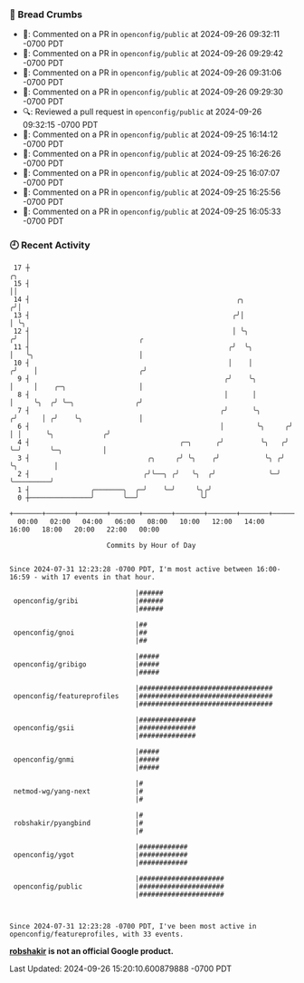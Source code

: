 ### 🍞 Bread Crumbs

 * 💬: Commented on a PR in  `openconfig/public` at 2024-09-26 09:32:11 -0700 PDT
 * 💬: Commented on a PR in  `openconfig/public` at 2024-09-26 09:29:42 -0700 PDT
 * 💬: Commented on a PR in  `openconfig/public` at 2024-09-26 09:31:06 -0700 PDT
 * 💬: Commented on a PR in  `openconfig/public` at 2024-09-26 09:29:30 -0700 PDT
 * 🔍: Reviewed a pull request in  `openconfig/public` at 2024-09-26 09:32:15 -0700 PDT
 * 💬: Commented on a PR in  `openconfig/public` at 2024-09-25 16:14:12 -0700 PDT
 * 💬: Commented on a PR in  `openconfig/public` at 2024-09-25 16:26:26 -0700 PDT
 * 💬: Commented on a PR in  `openconfig/public` at 2024-09-25 16:07:07 -0700 PDT
 * 💬: Commented on a PR in  `openconfig/public` at 2024-09-25 16:25:56 -0700 PDT
 * 💬: Commented on a PR in  `openconfig/public` at 2024-09-25 16:05:33 -0700 PDT

### 🕘 Recent Activity
```
 17 ┼                                                                    ╭╮
 15 ┤                                                                    ││
 14 ┤                                                   ╭╮              ╭╯│
 13 ┤                                                  ╭╯│              │ ╰╮
 12 ┤                                                  │ ╰╮            ╭╯  │                           ╭
 11 ┤                                                 ╭╯  ╰╮           │   ╰╮                          │
 10 ┤                                                 │    │          ╭╯    │                         ╭╯
  9 ┤                                                ╭╯    ╰╮         │     │    ╭─╮                  │
  8 ┤                                                │      │         │     ╰╮  ╭╯ ╰─╮               ╭╯
  7 ┤                                               ╭╯      ╰╮       ╭╯      │ ╭╯    ╰╮              │
  6 ┤                                               │        ╰╮     ╭╯       │ │      ╰╮            ╭╯
  4 ┤                                     ╭─╮      ╭╯         ╰╮   ╭╯        ╰─╯       ╰─╮          │
  3 ┤                             ╭╮     ╭╯ ╰╮    ╭╯           ╰╮ ╭╯                     ╰╮         │
  2 ┤                            ╭╯╰──╮ ╭╯   ╰╮  ╭╯             ╰─╯                       ╰─────────╯
  1 ┤               ╭───────╮  ╭─╯    ╰─╯     ╰╮╭╯
  0 ┼───────────────╯       ╰──╯               ╰╯
    +───────+───────+───────+───────+───────+───────+───────+───────+───────+───────+───────+───────+────
  00:00   02:00   04:00   06:00   08:00   10:00   12:00   14:00   16:00   18:00   20:00   22:00   00:00   

						Commits by Hour of Day


Since 2024-07-31 12:23:28 -0700 PDT, I'm most active between 16:00-16:59 - with 17 events in that hour.

```



```
                               |######
 openconfig/gribi              |######
                               |######

                               |##
 openconfig/gnoi               |##
                               |##

                               |#####
 openconfig/gribigo            |#####
                               |#####

                               |#################################
 openconfig/featureprofiles    |#################################
                               |#################################

                               |##############
 openconfig/gsii               |##############
                               |##############

                               |#####
 openconfig/gnmi               |#####
                               |#####

                               |#
 netmod-wg/yang-next           |#
                               |#

                               |#
 robshakir/pyangbind           |#
                               |#

                               |############
 openconfig/ygot               |############
                               |############

                               |#####################
 openconfig/public             |#####################
                               |#####################



Since 2024-07-31 12:23:28 -0700 PDT, I've been most active in openconfig/featureprofiles, with 33 events.

```
**[robshakir](mailto:robjs@google.com) is not an official Google product.**  


Last Updated: 2024-09-26 15:20:10.600879888 -0700 PDT
